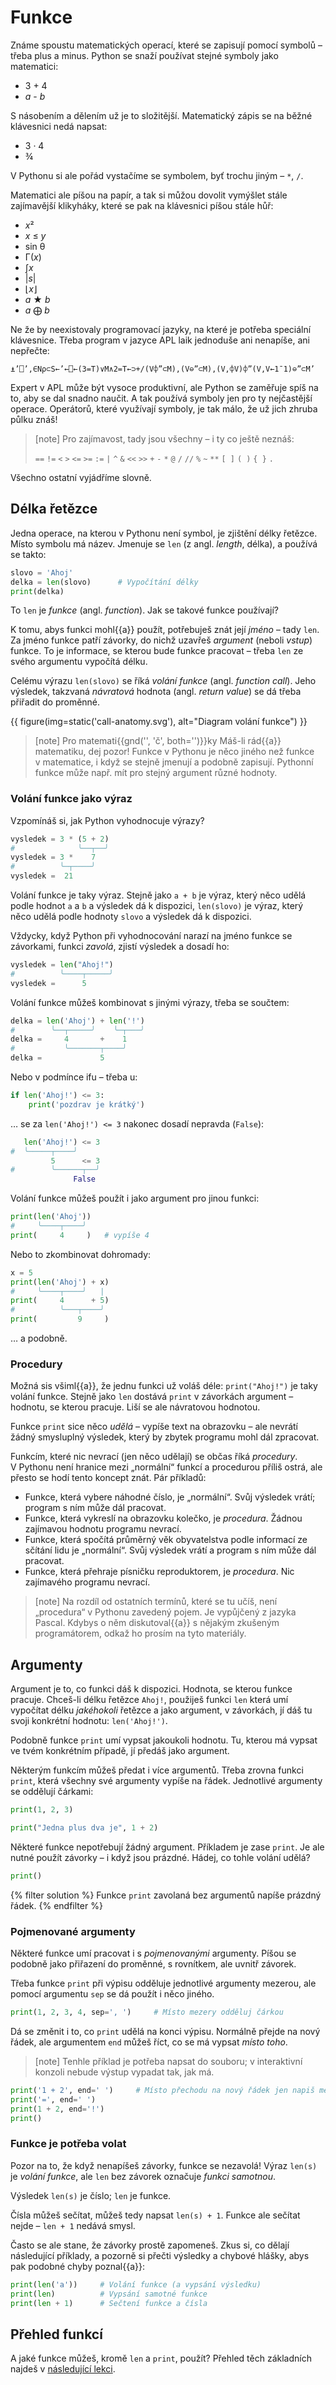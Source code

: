 # Funkce

Známe spoustu matematických operací, které se zapisují pomocí symbolů – třeba
plus a minus.
Python se snaží používat stejné symboly jako matematici:

* 3 + 4
* <var>a</var> - <var>b</var>

S násobením a dělením už je to složitější.
Matematický zápis se na běžné klávesnici nedá napsat:

* 3 · 4
* ¾

V Pythonu si ale pořád vystačíme se symbolem, byť trochu jiným – `*`, `/`.

Matematici ale píšou na papír, a tak si můžou dovolit vymýšlet stále
zajímavější klikyháky, které se pak na klávesnici píšou stále hůř:

* <var>x</var>²
* <var>x</var> ≤ <var>y</var>
* sin θ
* Γ(<var>x</var>)
* ∫<var>x</var>
* |<var>s</var>|
* ⌊<var>x</var>⌋
* <var>a</var> ★ <var>b</var>
* <var>a</var> ⨁ <var>b</var>

Ne že by neexistovaly programovací jazyky,
na které je potřeba speciální klávesnice.
Třeba program v jazyce APL laik jednoduše ani nenapíše, ani nepřečte:

<!--z http://catpad.net/michael/apl/ -->
```plain
⍎’⎕’,∈Nρ⊂S←’←⎕←(3=T)∨M∧2=T←⊃+/(V⌽”⊂M),(V⊖”⊂M),(V,⌽V)⌽”(V,V←1¯1)⊖”⊂M’
```

Expert v APL může být vysoce produktivní, ale Python se zaměřuje spíš na to,
aby se dal snadno naučit.
A tak používá symboly jen pro ty nejčastější operace.
Operátorů, které využívají symboly, je tak málo, že už jich zhruba půlku znáš!

> [note]
> Pro zajímavost, tady jsou všechny – i ty co ještě neznáš:
>
> <div>
>     <code>==</code> <code>!=</code>
>     <code>&lt;</code> <code>&gt;</code>
>     <code>&lt;=</code> <code>&gt;=</code>
>     <code class="text-muted">:=</code>
>     <code class="text-muted">|</code> <code class="text-muted">^</code>
>     <code class="text-muted">&amp;</code>
>     <code class="text-muted">&lt;&lt;</code> <code class="text-muted">&gt;&gt;</code>
>     <code>+</code> <code>-</code>
>     <code>*</code> <code class="text-muted">@</code> <code>/</code>
>     <code>//</code> <code>%</code>
>     <code class="text-muted">~</code>
>     <code>**</code>
>     <code class="text-muted">[ ]</code> <code class="text-muted">( )</code>
>     <code class="text-muted">{ }</code>
>     <code class="text-muted">.</code>
> </div>

Všechno ostatní vyjádříme slovně.


## Délka řetězce

Jedna operace, na kterou v Pythonu není symbol, je zjištění délky řetězce.
Místo symbolu má název.
Jmenuje se `len` (z angl. *length*, délka), a používá se takto:

```python
slovo = 'Ahoj'
delka = len(slovo)      # Vypočítání délky
print(delka)
```

To `len` je *funkce* (angl. *function*).
Jak se takové funkce používají?

K tomu, abys funkci mohl{{a}} použít, potřebuješ znát její
*jméno* – tady `len`.
Za jméno funkce patří závorky,
do nichž uzavřeš *argument* (neboli *vstup*) funkce.
To je informace, se kterou bude funkce
pracovat – třeba `len` ze svého argumentu vypočítá délku.

Celému výrazu `len(slovo)` se říká *volání funkce* (angl. *function call*).
Jeho výsledek, takzvaná *návratová* hodnota
(angl. *return value*) se dá třeba přiřadit do proměnné.

{{ figure(img=static('call-anatomy.svg'), alt="Diagram volání funkce") }}

> [note] Pro matemati{{gnd('', 'č', both='')}}ky
> Máš-li rád{{a}} matematiku, dej pozor!
> Funkce v Pythonu je něco jiného než funkce v matematice,
> i když se stejně jmenují a podobně zapisují.
> Pythonní funkce může např. mít pro stejný argument různé hodnoty.


### Volání funkce jako výraz

Vzpomínáš si, jak Python vyhodnocuje výrazy?

```python
vysledek = 3 * (5 + 2)
#              ╰──┬──╯
vysledek = 3 *    7
#          ╰─┬────╯
vysledek =  21
```

Volání funkce je taky výraz.
Stejně jako `a + b` je výraz, který něco udělá podle hodnot `a` a `b`
a výsledek dá k dispozici, `len(slovo)` je výraz, který něco udělá
podle hodnoty `slovo` a výsledek dá k dispozici.

Vždycky, když Python při vyhodnocování narazí na jméno funkce se závorkami,
funkci *zavolá*, zjistí výsledek a dosadí ho:

```python
vysledek = len("Ahoj!")
#          ╰────┬─────╯
vysledek =      5
```

Volání funkce můžeš kombinovat s jinými výrazy, třeba se součtem:

```python
delka = len('Ahoj') + len('!')
#        ╰──┬─────╯    ╰─┬───╯
delka =     4       +    1
#           ╰───────┬────╯
delka =             5
```

Nebo v podmínce ifu – třeba u:

```python
if len('Ahoj!') <= 3:
    print('pozdrav je krátký')
```

… se za `len('Ahoj!') <= 3` nakonec dosadí nepravda (`False`):

```python
   len('Ahoj!') <= 3
#  ╰─────┬────╯
         5      <= 3
#        ╰──────┬──╯
              False
```

Volání funkce můžeš použít i jako argument pro jinou funkci:

```python
print(len('Ahoj'))
#     ╰────┬────╯
print(     4     )   # vypíše 4
```

Nebo to zkombinovat dohromady:

```python
x = 5
print(len('Ahoj') + x)
#     ╰────┬────╯   |
print(     4      + 5)
#          ╰───┬────╯
print(         9     )
```

… a podobně.


### Procedury

Možná sis všiml{{a}}, že jednu funkci už voláš déle: `print("Ahoj!")`
je taky volání funkce.
Stejně jako `len` dostává `print` v závorkách argument – hodnotu, se
kterou pracuje.
Liší se ale návratovou hodnotou.

Funkce `print` sice něco *udělá* – vypíše text
na obrazovku – ale nevrátí žádný smysluplný výsledek, který by zbytek programu
mohl dál zpracovat.

Funkcím, které nic nevrací (jen něco udělají) se občas říká *procedury*.
V Pythonu není hranice mezi „normální“ funkcí a procedurou příliš ostrá,
ale přesto se hodí tento koncept znát.
Pár příkladů:

* Funkce, která vybere náhodné číslo, je „normální“.
  Svůj výsledek vrátí; program s ním může dál pracovat.
* Funkce, která vykreslí na obrazovku kolečko, je *procedura*.
  Žádnou zajímavou hodnotu programu nevrací.
* Funkce, která spočítá průměrný věk obyvatelstva podle informací ze sčítání
  lidu je „normální“. Svůj výsledek vrátí a program s ním může dál pracovat.
* Funkce, která přehraje písničku reproduktorem, je *procedura*.
  Nic zajímavého programu nevrací.

> [note]
> Na rozdíl od ostatních termínů, které se tu učíš, není
> „procedura“ v Pythonu zavedený pojem.
> Je vypůjčený z jazyka Pascal.
> Kdybys o něm diskutoval{{a}} s nějakým zkušeným programátorem,
> odkaž ho prosím na tyto materiály.


## Argumenty

Argument je to, co funkci dáš k dispozici. Hodnota, se kterou funkce pracuje.
Chceš-li délku řetězce `Ahoj!`, použiješ funkci `len` která umí vypočítat
délku *jakéhokoli* řetězce a jako argument, v závorkách, jí dáš tu svoji
konkrétní hodnotu: `len('Ahoj!')`.

Podobně funkce `print` umí vypsat jakoukoli hodnotu.
Tu, kterou má vypsat ve tvém konkrétním případě, jí předáš jako argument.

Některým funkcím můžeš předat i více argumentů.
Třeba zrovna funkci `print`, která všechny své argumenty vypíše na řádek.
Jednotlivé argumenty se oddělují čárkami:

```python
print(1, 2, 3)
```

```python
print("Jedna plus dva je", 1 + 2)
```

Některé funkce nepotřebují žádný argument.
Příkladem je zase `print`.
Je ale nutné použít závorky – i když jsou prázdné.
Hádej, co tohle volání udělá?

```python
print()
```

{% filter solution %}
Funkce `print` zavolaná bez argumentů napíše prázdný řádek.
{% endfilter %}


### Pojmenované argumenty

Některé funkce umí pracovat i s *pojmenovanými* argumenty.
Píšou se podobně jako přiřazení do proměnné,
s rovnítkem, ale uvnitř závorek.

Třeba funkce `print` při výpisu odděluje jednotlivé argumenty mezerou,
ale pomocí argumentu `sep` se dá použít i něco jiného.

```python
print(1, 2, 3, 4, sep=', ')     # Místo mezery odděluj čárkou
```

Dá se změnit i to, co `print` udělá na konci výpisu.
Normálně přejde na nový řádek, ale argumentem `end` můžeš říct, co se má vypsat 
*místo toho*.

> [note]
> Tenhle příklad je potřeba napsat do souboru; v interaktivní konzoli
> nebude výstup vypadat tak, jak má.

```python
print('1 + 2', end=' ')     # Místo přechodu na nový řádek jen napiš mezeru
print('=', end=' ')
print(1 + 2, end='!')
print()
```


### Funkce je potřeba volat

Pozor na to, že když nenapíšeš závorky, funkce se nezavolá!
Výraz `len(s)` je *volání funkce*, ale `len` bez závorek označuje
*funkci samotnou*.

Výsledek `len(s)` je číslo; `len` je funkce.

Čísla můžeš sečítat, můžeš tedy napsat `len(s) + 1`.
Funkce ale sečítat nejde – `len + 1` nedává smysl.

Často se ale stane, že závorky prostě zapomeneš.
Zkus si, co dělají následující příklady, a pozorně si přečti výsledky
a chybové hlášky, abys pak podobné chyby poznal{{a}}:

```python
print(len('a'))     # Volání funkce (a vypsání výsledku)
print(len)          # Vypsání samotné funkce
print(len + 1)      # Sečtení funkce a čísla
```

## Přehled funkcí

A jaké funkce můžeš, kromě `len` a `print`, použít?
Přehled těch základních najdeš v [následující lekci](../basic-functions).

